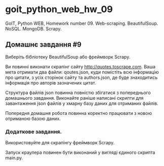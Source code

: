 # goit_python_web_hw_09
GoIT, Python WEB, Homework number 09. Web-scraping. BeautifulSoup. NoSQL. MongoDB. Scrapy.

## Домашнє завдання #9

Виберіть бібліотеку BeautifulSoup або фреймворк Scrapy. 

Ви повинні виконати скрапінг сайту http://quotes.toscrape.com. Ваша мета отримати два файли: qoutes.json, куди помістіть всю інформацію про цитати, з усіх сторінок сайту та authors.json, де буде знаходитись інформація про авторів зазначених цитат. 

Структура файлів json повинна повністю збігатися з попереднього домашнього завдання. Виконайте раніше написані скрипти для завантаження json файлів у хмарну базу даних для отриманих файлів. 

Попередня домашня робота повинна коректно працювати з новою отриманою базою даних.

### Додаткове завдання.
Використовуйте для скрапінгу фреймворк Scrapy. 

Запуск краулера повинен бути виконаний у вигляді єдиного скрипта main.py.
